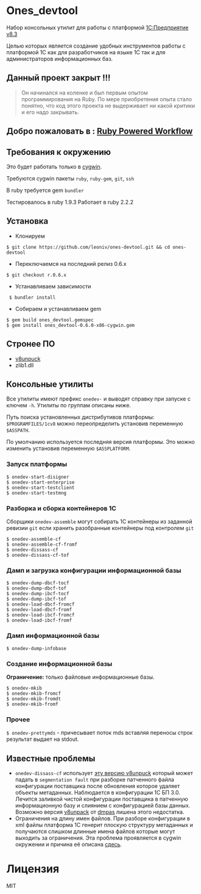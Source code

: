 # Ones_devtool

Набор консольных утилит для работы с платформой [1С:Предприятие v8.3](http://v8.1c.ru/)

Целью которых является создание удобных инструментов работы с платформой 1С как для разработчиков на языке 1С так и для администраторов информационных баз.

## Данный проект закрыт !!! 

> Он начинался на коленке и был первым опытом программирования на Ruby. По мере приобретения опыта стало понятно, что код этого проекта не выдерживает ни какой критики и его надо закрывать. 

## Добро пожаловать в : [Ruby Powered Workflow ](https://github.com/leoniv/ruby_powered_workflow)

## Требования к окружению

Это будет работать только в [cygwin](https://www.cygwin.com/).

Требуются cygwin пакеты `ruby`, `ruby-gem`, `git`, `ssh`

В ruby требуется gem `bundler`

Тестировалось в ruby 1.9.3
Работает в ruby 2.2.2


## Установка

* Клонируем
```
$ git clone https://github.com/leoniv/ones-devtool.git && cd ones-devtool
```
* Переключаемся на последний релиз 0.6.x
```
$ git checkout r.0.6.x
```
* Устанавливаем зависимости
```
 $ bundler install
```
* Собираем и устанавливаем gem
```
$ gem build ones_devtool.gemspec
$ gem install ones_devtool-0.6.0-x86-cygwin.gem
```

## Стронее ПО

- [v8unpuck](https://github.com/leoniv/v8unpack)
- zlib1.dll

## Консольные утилиты

Все утилиты имеют префикс `onedev-` и выводят справку при запуске с ключем `-h`. Утилиты по группам описаны ниже.

Путь поиска установленных дистрибутивов платформы: `$PROGRAMFILES/1cv8` можно переопределить установив переменную `$ASSPATH`.

По умолчанию используется последняя версия платформы. Это можно изменить установив переменную `$ASSPLATFORM`.

### Запуск платформы

```
$ onedev-start-disigner
$ onedev-start-enterprise
$ onedev-start-testclient
$ onedev-start-testmng
```

### Разборка и сборка контейнеров 1С

Сборщики `onedev-assemble` могут собирать 1С контейнеры из заданной ревизии `git` если хранить разобранные контейнеры под контролем `git`

```
$ onedev-assemble-cf
$ onedev-assemble-cf-fromf
$ onedev-dissass-cf
$ onedev-dissass-cf-tof
```

### Дамп и загрузка конфигурации информационной базы

```
$ onedev-dump-dbcf-tocf
$ onedev-dump-dbcf-tof
$ onedev-dump-ibcf-tocf
$ onedev-dump-ibcf-tof
$ onedev-load-dbcf-fromcf
$ onedev-load-dbcf-fromf
$ onedev-load-ibcf-fromcf
$ onedev-load-ibcf-fromf
```

### Дамп информационной базы

```
$ onedev-dump-infobase
```

### Создание информационной базы

**Ограничение:** только файловые информационные базы.

```
$ onedev-mkib
$ onedev-mkib-fromcf
$ onedev-mkib-fromdt
$ onedev-mkib-fromf
```

### Прочее

`$ onedev-prettymds` - причесывает поток mds вставляя переносы строк результат выдает на stdout.

## Известные проблемы

* `onedev-dissass-cf` использует [эту версию v8unpuck](https://github.com/leoniv/v8unpack) который может падать в `segmentation fault` при разборке патченного файла конфигурации поставщика после обновления которое удаляет объекты метаданных. Наблюдается в конфигурации 1С БП 3.0. Лечится заливкой чистой конфигурации поставщика в патченную информационную базу и слиянием с конфигурацией базы данных. Возможно версия [v8unpack](https://github.com/dmpas/v8unpack/network) от [dmpas](https://github.com/dmpas) лишена этого недостатка.
* Ограничения на длину имен файлов. При разборе конфигурации в xml файлы платформа 1С генерит плоскую структуру метаданных и получаются слишком длинные имена файлов которые могут выходить за ограничения. Эта проблема проявляется в cygwin окружении и причина её описана [сдесь](https://cygwin.com/ml/cygwin/2013-12/msg00183.html).

# Лицензия

MIT


